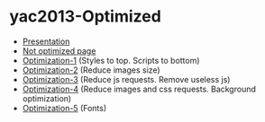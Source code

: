 yac2013-Optimized
=================

<ul>
	<li><a href="http://bakayanton.github.io/yac2013-Optimized">Presentation</a></li>
	<li><a href="http://bakayanton.github.io/yac2013-Optimized/not-optimized">Not optimized page</a></li>
	<li><a href="http://bakayanton.github.io/yac2013-Optimized/optimization-1">Optimization-1</a> (Styles to top. Scripts to bottom)</li>
	<li><a href="http://bakayanton.github.io/yac2013-Optimized/optimization-2">Optimization-2</a> (Reduce images size)</li>
	<li><a href="http://bakayanton.github.io/yac2013-Optimized/optimization-3">Optimization-3</a> (Reduce js requests. Remove useless js)</li>
	<li><a href="http://bakayanton.github.io/yac2013-Optimized/optimization-4">Optimization-4</a> (Reduce images and css requests. Background optimization)</li>
	<li><a href="http://bakayanton.github.io/yac2013-Optimized/optimization-5">Optimization-5</a> (Fonts)</li>
</ul>
